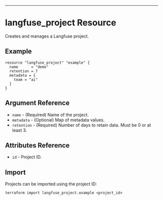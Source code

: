 ---
# langfuse_project Resource

Creates and manages a Langfuse project.

## Example

```hcl
resource "langfuse_project" "example" {
  name      = "demo"
  retention = 7
  metadata = {
    team = "ai"
  }
}
```

## Argument Reference

* `name` - (Required) Name of the project.
* `metadata` - (Optional) Map of metadata values.
* `retention` - (Required) Number of days to retain data. Must be 0 or at least 3.

## Attributes Reference

* `id` - Project ID.

## Import

Projects can be imported using the project ID:

```shell
terraform import langfuse_project.example <project_id>
```

